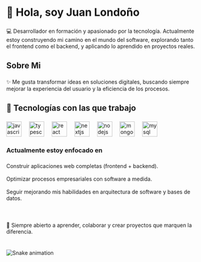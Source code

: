 <h1 align="left">👋 Hola, soy Juan Londoño</h1>

###

<p align="left">💻 Desarrollador en formación y apasionado por la tecnología. Actualmente estoy construyendo mi camino en el mundo del software, explorando tanto el frontend como el backend, y aplicando lo aprendido en proyectos reales.</p>

###

<h2 align="left">Sobre Mi</h2>

###

<p align="left">✨ Me gusta transformar ideas en soluciones digitales, buscando siempre mejorar la experiencia del usuario y la eficiencia de los procesos.</p>

###

<h2 align="left">🔧 Tecnologías con las que trabajo</h2>

###

<div align="left">
  <img src="https://cdn.jsdelivr.net/gh/devicons/devicon/icons/javascript/javascript-plain.svg" height="40" alt="javascript logo"  />
  <img width="12" />
  <img src="https://cdn.jsdelivr.net/gh/devicons/devicon/icons/typescript/typescript-original.svg" height="40" alt="typescript logo"  />
  <img width="12" />
  <img src="https://cdn.jsdelivr.net/gh/devicons/devicon/icons/react/react-original.svg" height="40" alt="react logo"  />
  <img width="12" />
  <img src="https://cdn.jsdelivr.net/gh/devicons/devicon/icons/nextjs/nextjs-original.svg" height="40" alt="nextjs logo"  />
  <img width="12" />
  <img src="https://cdn.jsdelivr.net/gh/devicons/devicon/icons/nodejs/nodejs-plain-wordmark.svg" height="40" alt="nodejs logo"  />
  <img width="12" />
  <img src="https://cdn.jsdelivr.net/gh/devicons/devicon/icons/mongodb/mongodb-original.svg" height="40" alt="mongodb logo"  />
  <img width="12" />
  <img src="https://cdn.jsdelivr.net/gh/devicons/devicon/icons/mysql/mysql-original-wordmark.svg" height="40" alt="mysql logo"  />
</div>

###

<h3 align="left">Actualmente estoy enfocado en</h3>

###

<p align="left">Construir aplicaciones web completas (frontend + backend).<br><br>Optimizar procesos empresariales con software a medida.<br><br>Seguir mejorando mis habilidades en arquitectura de software y bases de datos.</p>

###

<br clear="both">

<p align="left">🚀 Siempre abierto a aprender, colaborar y crear proyectos que marquen la diferencia.</p>

###

<br clear="both">

<img src="https://raw.githubusercontent.com/Bama-dev/Bama-dev/output/snake.svg" alt="Snake animation" />

###
